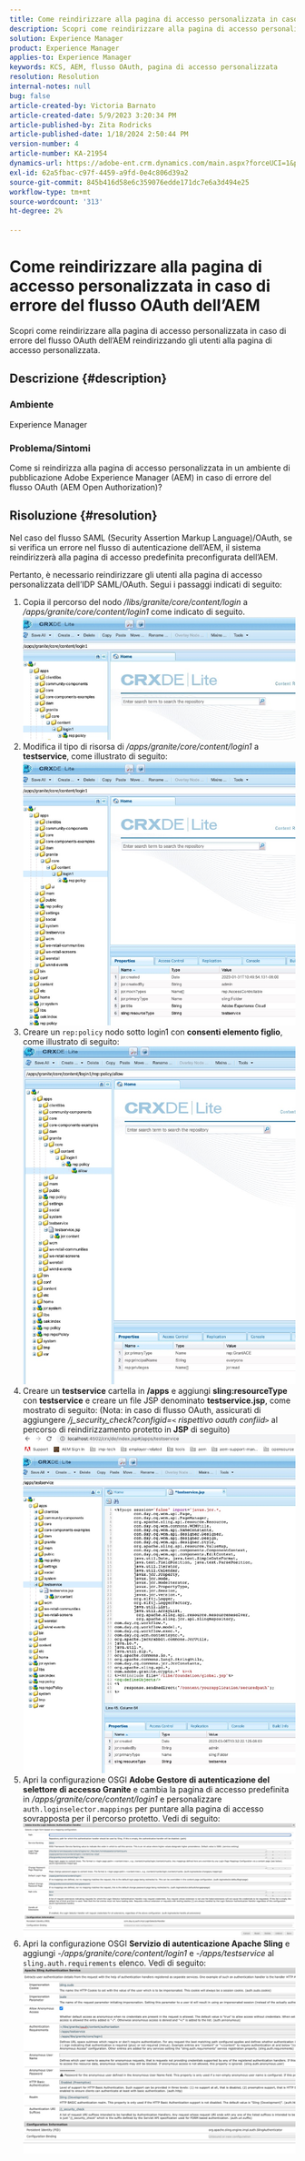```yaml
---
title: Come reindirizzare alla pagina di accesso personalizzata in caso di errore del flusso OAuth dell’AEM
description: Scopri come reindirizzare alla pagina di accesso personalizzata in caso di errore del flusso OAuth dell’AEM.
solution: Experience Manager
product: Experience Manager
applies-to: Experience Manager
keywords: KCS, AEM, flusso OAuth, pagina di accesso personalizzata
resolution: Resolution
internal-notes: null
bug: false
article-created-by: Victoria Barnato
article-created-date: 5/9/2023 3:20:34 PM
article-published-by: Zita Rodricks
article-published-date: 1/18/2024 2:50:44 PM
version-number: 4
article-number: KA-21954
dynamics-url: https://adobe-ent.crm.dynamics.com/main.aspx?forceUCI=1&pagetype=entityrecord&etn=knowledgearticle&id=08a22b08-7dee-ed11-8849-6045bd0065b6
exl-id: 62a5fbac-c97f-4459-a9fd-0e4c806d39a2
source-git-commit: 845b416d58e6c359076edde171dc7e6a3d494e25
workflow-type: tm+mt
source-wordcount: '313'
ht-degree: 2%

---
```


# Come reindirizzare alla pagina di accesso personalizzata in caso di errore del flusso OAuth dell’AEM


Scopri come reindirizzare alla pagina di accesso personalizzata in caso di errore del flusso OAuth dell’AEM reindirizzando gli utenti alla pagina di accesso personalizzata.

## Descrizione {#description}


### <b>Ambiente</b>

Experience Manager



### <b>Problema/Sintomi</b>

Come si reindirizza alla pagina di accesso personalizzata in un ambiente di pubblicazione Adobe Experience Manager (AEM) in caso di errore del flusso OAuth (AEM Open Authorization)?


## Risoluzione {#resolution}


Nel caso del flusso SAML (Security Assertion Markup Language)/OAuth, se si verifica un errore nel flusso di autenticazione dell’AEM, il sistema reindirizzerà alla pagina di accesso predefinita preconfigurata dell’AEM.

Pertanto, è necessario reindirizzare gli utenti alla pagina di accesso personalizzata dell’IDP SAML/OAuth. Segui i passaggi indicati di seguito:

1. Copia il percorso del nodo */libs/granite/core/content/login* a */apps/granite/core/content/login1* come indicato di seguito.![](assets/704db5a9-53eb-ed11-a7c6-6045bd006e5a.png)
2. Modifica il tipo di risorsa di */apps/granite/core/content/login1* a <b>testservice</b>, come illustrato di seguito:![](assets/25e0ebb5-ede4-ed11-a7c7-6045bd006a22.png)
3. Creare un `rep:policy` nodo sotto login1 con <b>consenti elemento figlio</b>, come illustrato di seguito:![](assets/cc0347ce-ede4-ed11-a7c7-6045bd006a22.png)
4. Creare un <b>testservice</b> cartella in <b>/apps</b> e aggiungi <b>sling:resourceType</b> con <b>testservice</b> e creare un file JSP denominato <b>testservice.jsp</b>, come mostrato di seguito: (Nota: in caso di flusso OAuth, assicurati di aggiungere */j_security_check?configid=`<` rispettivo oauth confiid`>`* al percorso di reindirizzamento protetto in <b>JSP</b> di seguito)![](assets/aec657e1-ede4-ed11-a7c7-6045bd006a22.png)
5. Apri la configurazione OSGI <b>Adobe Gestore di autenticazione del selettore di accesso Granite</b> e cambia la pagina di accesso predefinita in */apps/granite/core/content/login1* e personalizzare `auth.loginselector.mappings` per puntare alla pagina di accesso sovrapposta per il percorso protetto. Vedi di seguito:![](assets/b45869f6-ede4-ed11-a7c7-6045bd006a22.png)
6. Apri la configurazione OSGI <b>Servizio di autenticazione Apache Sling</b> e aggiungi *-/apps/granite/core/content/login1* e *-/apps/testservice* al `sling.auth.requirements` elenco. Vedi di seguito:![](assets/494fad08-eee4-ed11-a7c7-6045bd006a22.png)
